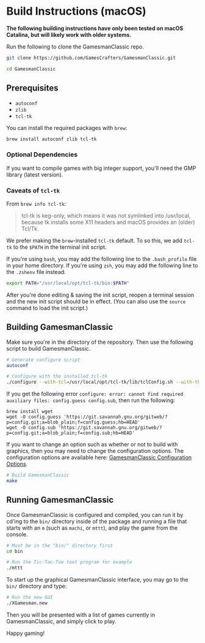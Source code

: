 # Build Instructions (macOS)

**The following building instructions have only been tested on macOS Catalina, but will likely work with older systems.**

Run the following to clone the GamesmanClassic repo.
```bash
git clone https://github.com/GamesCrafters/GamesmanClassic.git

cd GamesmanClassic
```

## Prerequisites

- `autoconf`
- `zlib`
- `tcl-tk`

You can install the required packages with `brew`:

```bash
brew install autoconf zlib tcl-tk
```

### Optional Dependencies

If you want to compile games with big integer support, you'll need the GMP library (latest version).

### Caveats of `tcl-tk`

From `brew info tcl-tk`:

> tcl-tk is keg-only, which means it was not symlinked into /usr/local, because tk installs some X11 headers and macOS provides an (older) Tcl/Tk.

We prefer making the `brew`-installed `tcl-tk` default. To so this, we add `tcl-tk` to the `$PATH` in the terminal init script.

If you're using `bash`, you may add the following line to the `.bash_profile` file in your home directory. If you're using `zsh`, you may add the following line to the `.zshenv` file instead.

```bash
export PATH="/usr/local/opt/tcl-tk/bin:$PATH"
```

After you're done editing & saving the init script, reopen a terminal session and the new init script should be in effect. (You can also use the `source` command to load the init script.)

## Building GamesmanClassic

Make sure you're in the directory of the repository. Then use the following script to build GamesmanClassic.

```bash
# Generate configure script
autoconf

# Configure with the installed tcl-tk
./configure --with-tcl=/usr/local/opt/tcl-tk/lib/tclConfig.sh --with-tk=/usr/local/opt/tcl-tk/lib/tkConfig.sh
```

If you get the following error `configure: error: cannot find required auxiliary files: config.guess config.sub`, then run the following:

```
brew install wget
wget -O config.guess 'https://git.savannah.gnu.org/gitweb/?p=config.git;a=blob_plain;f=config.guess;hb=HEAD'
wget -O config.sub 'https://git.savannah.gnu.org/gitweb/?p=config.git;a=blob_plain;f=config.sub;hb=HEAD'
```

If you want to change an option such as whether or not to build with graphics, then you may need to change the configuration options.
The configuration options are available here: [GamesmanClassic Configuration Options](build-configuration-options.md).

```bash
# Build GamesmanClassic
make
```

## Running GamesmanClassic

Once GamesmanClassic is configured and compiled, you can run it by cd'ing to the `bin/` directory inside of the package and running a file that starts with an `m` (such as `machi`, or `mttt`), and play the game from the console.

```bash
# Must be in the "bin/" directory first
cd bin

# Run the Tic-Tac-Toe text program for example
./mttt
```

To start up the graphical GamesmanClassic interface, you may go to the `bin/` directory and type:

```bash
# Run the new GUI
./XGamesman.new
```

Then you will be presented with a list of games currently in GamesmanClassic, and simply click to play.

Happy gaming!
